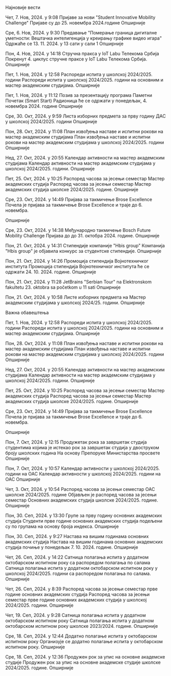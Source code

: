 



 Најновије вести 


 Чет, 7. Нов, 2024. у 9:08 
Пријаве за нови "Student Innovative Mobility Challenge"
Пријаве су до 25. новембра 2024.године
Опширније 


 Сре, 6. Нов, 2024. у 9:30 
Предавање "Померање граница дигиталне уметности: Вештачка интелигенција у креирању графике видео игара"
Одржаће  се 13. 11.  2024. у 13 сати у сали 1
Опширније 


 Пон, 4. Нов, 2024. у 14:18 
Стручна пракса у IoT Labu Телекома Србија
Покренут 4. циклус стручне праксе у IoT Labu Телекома Србија.
Опширније 


 Пет, 1. Нов, 2024. у 12:58 
Распореди испита у школској 2024/2025. години
Распореди испита у школској 2024/2025. години на основним и мастер академским студијама.
Опширније 


 Пет, 1. Нов, 2024. у 11:12 
Позив за презентацију програма Паметни Почетак (Smart Start)
Радионица ће се одржати у понедељак, 4. новембра 2024. године
Опширније 


 Сре, 30. Окт, 2024. у 9:59 
Листа изборних предмета за прву годину ДАС 
у школској 2024/2025. години
Опширније 


 Пон, 28. Окт, 2024. у 11:08 
План извођења наставе и испитни рокови на мастер академским студијама
План извођења наставе и испитни рокови на мастер академским студијама у школској 2024/2025. години
Опширније 


 Нед, 27. Окт, 2024. у 20:55 
Календар активности на мастер академским студијама
Календар активности на мастер академским студијама у школској 2024/2025. години.
Опширније 


 Пет, 25. Окт, 2024. у 10:25 
Распоред часова за јесењи семестар Мастер академских студија
Распоред часова за јесењи семестар Мастер академских студија школске 2024/2025. године.
Опширније 


 Сре, 23. Окт, 2024. у 14:49 
Пријава за такмичење Brose Excellence
Почела је пријава за такмичење Brose Excellence и траје до 6. новембра.

Опширније 


 Сре, 23. Окт, 2024. у 14:38 
Међународно такмичење Bosch Future Mobility Challenge
Пријава до до 31. октобра 2024. године.
Опширније 


 Пон, 21. Окт, 2024. у 14:31 
Стипендије компаније "Hbis group"
Компанија "Hbis group" је објавила конкурс за студентске стипендије.
Опширније 


 Пон, 21. Окт, 2024. у 14:26 
Промоција стипендија Војнотехничког института 
Промоција стипендија Војнотехничког института ће се одржати 24. 10. 2024. године.
Опширније 


 Пон, 21. Окт, 2024. у 11:28 
JetBrains "Serbian Tour" na Elektronskom fakultetu
23. oktobra sa početkom u 11 sati
Опширније 


 Пон, 21. Окт, 2024. у 10:58 
Листе изборних предмета на Мастер академским студијама 
у школској 2024/25. години.
Опширније 




Важна обавештења 


 Пет, 1. Нов, 2024. у 12:58 
Распореди испита у школској 2024/2025. години
Распореди испита у школској 2024/2025. години на основним и мастер академским студијама.
Опширније 


 Пон, 28. Окт, 2024. у 11:08 
План извођења наставе и испитни рокови на мастер академским студијама
План извођења наставе и испитни рокови на мастер академским студијама у школској 2024/2025. години
Опширније 


 Нед, 27. Окт, 2024. у 20:55 
Календар активности на мастер академским студијама
Календар активности на мастер академским студијама у школској 2024/2025. години.
Опширније 


 Пет, 25. Окт, 2024. у 10:25 
Распоред часова за јесењи семестар Мастер академских студија
Распоред часова за јесењи семестар Мастер академских студија школске 2024/2025. године.
Опширније 


 Сре, 23. Окт, 2024. у 14:49 
Пријава за такмичење Brose Excellence
Почела је пријава за такмичење Brose Excellence и траје до 6. новембра.

Опширније 


 Пон, 7. Окт, 2024. у 12:15 
Продужетак рока за завршетак студија студентима којима је истекао рок за завршетак студија у двоструком броју школских година
На основу Препоруке Министарства просвете
Опширније 


 Пон, 7. Окт, 2024. у 10:57 
Календар активности у школској 2024/2025. години на ОАС
Календар активности у школској 2024/2025. години на ОАС
Опширније 


 Чет, 3. Окт, 2024. у 10:54 
Распоред часова за јесењи семестар ОАС школске 2024/2025. године
Објављен је распоред часова за јесењи семестар Основних академских студија школске 2024/2025. године.
Опширније 


 Пон, 30. Сеп, 2024. у 13:30 
Групе за прву годину основних академских студија
Студенти прве године основних академских студија подељени су по групама на основу броја индекса.
Опширније 


 Пон, 30. Сеп, 2024. у 9:27 
Настава на вишим годинама основних академских студија
Настава на вишим годинама основних академских студија почиње у понедељак 7. 10. 2024. године.
Опширније 


 Чет, 26. Сеп, 2024. у 14:22 
Сатница полагања испита у додатном октобарском испитном року са распоредом полагања по салама
Сатница полагања испита у додатном октобарском испитном року у школској 2024/2025. години са распоредом полагања по салама.
Опширније 


 Чет, 26. Сеп, 2024. у 8:39 
Распоред часова за јесењи семестар прве године основних академских студија
Распоред часова за јесењи семестар прве године основних академских студија у школској 2024/2025. години.
Опширније 


 Чет, 19. Сеп, 2024. у 9:28 
Сатница полагања испита у додатном октобарском испитном року
Сатница полагања испита у додатном октобарском испитном року школске 2023/2024. године.
Опширније 


 Сре, 18. Сеп, 2024. у 12:44 
Додатно полагање испита у октобарском испитном року 
Организује се додатно полагање испита у октобарском испитном року.
Опширније 


 Сре, 18. Сеп, 2024. у 12:36 
Продужен рок за упис на основне академске студије
Продужен рок за упис на основне академске студије  школске 2024/2025. године.
Опширније 





